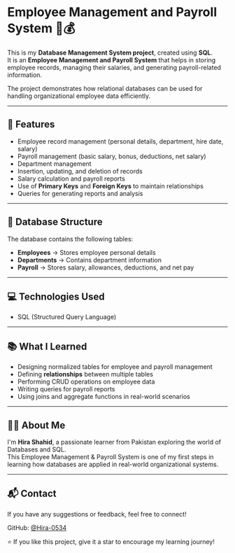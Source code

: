 # Employee Management and Payroll System 💼💰

This is my **Database Management System project**, created using **SQL**.  
It is an **Employee Management and Payroll System** that helps in storing employee records, managing their salaries, and generating payroll-related information.  

The project demonstrates how relational databases can be used for handling organizational employee data efficiently.  

---

## 🚀 Features
- Employee record management (personal details, department, hire date, salary)  
- Payroll management (basic salary, bonus, deductions, net salary)  
- Department management  
- Insertion, updating, and deletion of records  
- Salary calculation and payroll reports  
- Use of **Primary Keys** and **Foreign Keys** to maintain relationships  
- Queries for generating reports and analysis  

---

## 📂 Database Structure
The database contains the following tables:  


- **Employees** → Stores employee personal details  
- **Departments** → Contains department information  
- **Payroll** → Stores salary, allowances, deductions, and net pay 

---

## 💻 Technologies Used
- SQL (Structured Query Language)  

---

## 📚 What I Learned
- Designing normalized tables for employee and payroll management  
- Defining **relationships** between multiple tables  
- Performing CRUD operations on employee data  
- Writing queries for payroll reports  
- Using joins and aggregate functions in real-world scenarios  

---


## 👩‍💻 About Me
I'm **Hira Shahid**, a passionate learner from Pakistan exploring the world of Databases and SQL.  
This Employee Management & Payroll System is one of my first steps in learning how databases are applied in real-world organizational systems.  

---

## 📬 Contact
If you have any suggestions or feedback, feel free to connect!  

GitHub: [@Hira-0534](https://github.com/Hira-0534)  

⭐ If you like this project, give it a star to encourage my learning journey!  

